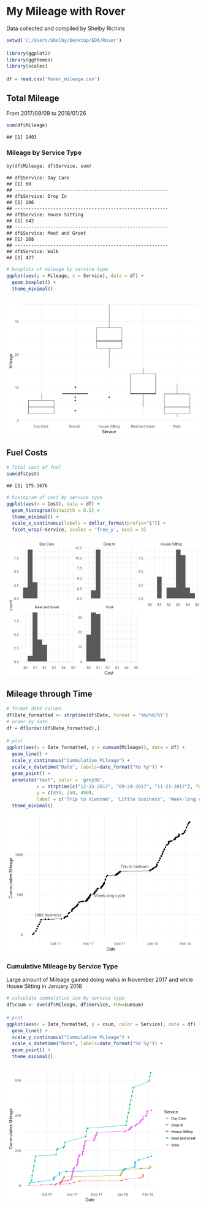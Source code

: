 My Mileage with Rover
================

Data collected and compiled by Shelby Richins

``` r
setwd('C:/Users/Shelby/Desktop/EDA/Rover')

library(ggplot2)
library(ggthemes)
library(scales)

df = read.csv('Rover_mileage.csv')
```

Total Mileage
-------------

From 2017/09/09 to 2018/01/26

``` r
sum(df$Mileage)
```

    ## [1] 1403

### Mileage by Service Type

``` r
by(df$Mileage, df$Service, sum)
```

    ## df$Service: Day Care
    ## [1] 60
    ## -------------------------------------------------------- 
    ## df$Service: Drop In 
    ## [1] 106
    ## -------------------------------------------------------- 
    ## df$Service: House Sitting
    ## [1] 642
    ## -------------------------------------------------------- 
    ## df$Service: Meet and Greet
    ## [1] 168
    ## -------------------------------------------------------- 
    ## df$Service: Walk
    ## [1] 427

``` r
# boxplots of mileage by service type
ggplot(aes(y = Mileage, x = Service), data = df) +
  geom_boxplot() +
  theme_minimal()
```

![](Mileage_with_Rover_files/figure-markdown_github/unnamed-chunk-3-1.png)

Fuel Costs
----------

``` r
# Total cost of fuel
sum(df$Cost)
```

    ## [1] 175.3676

``` r
# histogram of cost by service type
ggplot(aes(x = Cost), data = df) +
  geom_histogram(binwidth = 0.5) +
  theme_minimal() +
  scale_x_continuous(labels = dollar_format(prefix="$")) +
  facet_wrap(~Service, scales = 'free_y', ncol = 3)
```

![](Mileage_with_Rover_files/figure-markdown_github/unnamed-chunk-4-1.png)

Mileage through Time
--------------------

``` r
# format date column
df$Date_formatted <- strptime(df$Date, format = '%m/%d/%Y')
# order by date
df = df[order(df$Date_formatted),]

# plot
ggplot(aes(x = Date_formatted, y = cumsum(Mileage)), data = df) +
  geom_line() +
  scale_y_continuous("Cummulative Mileage") +
  scale_x_datetime("Date", labels=date_format("%b %y")) +
  geom_point() +
  annotate("text", color = 'grey30',
           x = strptime(c("12-15-2017", "09-24-2017", "11-21-2017"), format = '%m-%d-%Y'), 
           y = c(850, 250, 490), 
           label = c('Trip to Vietnam', 'Little business', 'Week-long cycle')) +
  theme_minimal()
```

![](Mileage_with_Rover_files/figure-markdown_github/unnamed-chunk-5-1.png)

### Cumulative Mileage by Service Type

Large amount of Mileage gained doing walks in November 2017 and while House Sitting in January 2018

``` r
# calculate cummulative sum by service type
df$csum <- ave(df$Mileage, df$Service, FUN=cumsum)

# plot
ggplot(aes(x = Date_formatted, y = csum, color = Service), data = df) +
  geom_line() +
  scale_y_continuous("Cummulative Mileage") +
  scale_x_datetime("Date", labels=date_format("%b %y")) +
  geom_point() +
  theme_minimal() 
```

![](Mileage_with_Rover_files/figure-markdown_github/unnamed-chunk-6-1.png)
